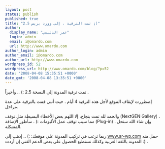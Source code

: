 ```yaml
---
layout: post
status: publish
published: true
title: "تمت الترقية ، إلى وورد بريس 2.5 ;)"
author:
  display_name: "عمر الدليمي"
  login: admin
  email: i@omardo.com
  url: http://www.omardo.com
author_login: admin
author_email: i@omardo.com
author_url: http://www.omardo.com
wordpress_id: 52
wordpress_url: http://www.omardo.com/blog/?p=52
date: '2008-04-08 15:35:51 +0000'
date_gmt: '2008-04-08 13:35:51 +0000'
---
```

<p>تمت ترقية المدونة إلى النسخة 2.5 :) .. وأخيراً .</p>
<p>إضطررت لإيقاف الموقع لأجل هذه الترقية 4 أيام . حيث أنني قمت بالترقية على عدة مراحل.</p>
<p>والحمد لله تمت بنجاح، إلا اللهم بعض الأخطاء البسيطة مثل توقف (NextGEN Gallery) . مما سبب توقف عمل الألبومات :( . سأطور الإضافة (Plug-in) . وإن شاء الله ستحل المشكلة.</p>
<p>ربما ترغب في تركيب المدونة على موقعك:<!--more--> :) .. إذهب إلى <a href="http://www.ar-wp.com" target="_blank">www.ar-wp.com</a> حمل منه المدونة باللغة العربية وكذلك تستطيع الحصول على بعض الدعم الفني إن أردت :) .</p>
